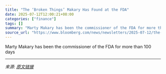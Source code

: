 ```yaml
---
title: "The ‘Broken Things’ Makary Has Found at the FDA"
date: 2025-07-12T12:00:21+08:00
categories: ["finance"]
tags: []
summary: "Marty Makary has been the commissioner of the FDA for more than 100 days"
source_url: "https://www.bloomberg.com/news/newsletters/2025-07-12/the-broken-things-makary-has-found-at-the-fda"
---
```


Marty Makary has been the commissioner of the FDA for more than 100 days

---

*来源: [原文链接](https://www.bloomberg.com/news/newsletters/2025-07-12/the-broken-things-makary-has-found-at-the-fda)*
